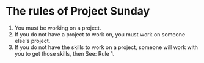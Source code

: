 # The rules of Project Sunday

1. You must be working on a project.
2. If you do not have a project to work on, you must work on someone else's project.
3. If you do not have the skills to work on a project, someone will work with you to get those skills, then See: Rule 1.
